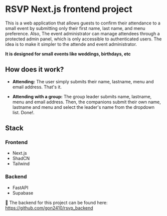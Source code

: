 # RSVP Next.js frontend project
This is a web application that allows guests to confirm their attendance to a small event by submitting only their first name, last name, and menu preference. Also, The event administrator can manage attendees through a protected admin panel, which is only accessible to authenticated users.
The idea is to make it simpler to the attende and event administrator.

**It is designed for small events like weddings, birthdays, etc**

## How does it work?
- **Attending:**
    The user simply submits their name, lastname, menu and email address. That's it.

- **Attending with a group:**
    The group leader submits name, lastname, menu and email address. Then, the companions
    submit their own name, lastname and menu and select the leader's name from the dropdown list. Done!.


## Stack
### Frontend
- Next.js
- ShadCN
- Tailwind

### Backend
- FastAPI
- Supabase

🔗 The backend for this project can be found here:
https://github.com/gon2410/rsvp_backend
